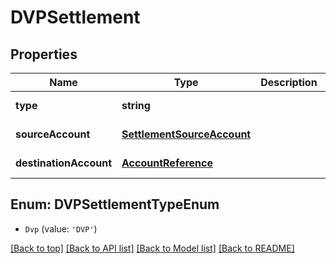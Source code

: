 # DVPSettlement

## Properties

|Name | Type | Description | Notes|
|------------ | ------------- | ------------- | -------------|
|**type** | **string** |  | [default to undefined]|
|**sourceAccount** | [**SettlementSourceAccount**](SettlementSourceAccount.md) |  | [default to undefined]|
|**destinationAccount** | [**AccountReference**](AccountReference.md) |  | [default to undefined]|


## Enum: DVPSettlementTypeEnum


* `Dvp` (value: `'DVP'`)





[[Back to top]](#) [[Back to API list]](../../README.md#documentation-for-api-endpoints) [[Back to Model list]](../../README.md#documentation-for-models) [[Back to README]](../../README.md)
